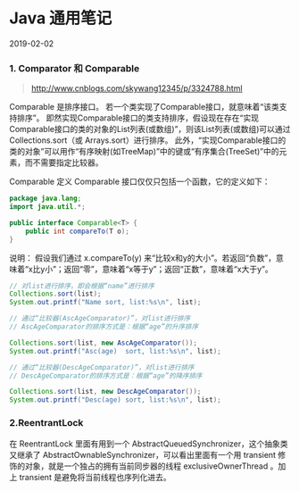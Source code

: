 # Java 通用笔记

2019-02-02

### 1. Comparator 和 Comparable

>http://www.cnblogs.com/skywang12345/p/3324788.html

Comparable 是排序接口。
若一个类实现了Comparable接口，就意味着“该类支持排序”。  即然实现Comparable接口的类支持排序，假设现在存在“实现Comparable接口的类的对象的List列表(或数组)”，则该List列表(或数组)可以通过 Collections.sort（或 Arrays.sort）进行排序。
此外，“实现Comparable接口的类的对象”可以用作“有序映射(如TreeMap)”中的键或“有序集合(TreeSet)”中的元素，而不需要指定比较器。

Comparable 定义
Comparable 接口仅仅只包括一个函数，它的定义如下：

```java
package java.lang;
import java.util.*;

public interface Comparable<T> {
    public int compareTo(T o);
}
```
说明：
假设我们通过 x.compareTo(y) 来“比较x和y的大小”。若返回“负数”，意味着“x比y小”；返回“零”，意味着“x等于y”；返回“正数”，意味着“x大于y”。

```java
// 对list进行排序，即会根据“name”进行排序
Collections.sort(list);
System.out.printf("Name sort, list:%s\n", list);

// 通过“比较器(AscAgeComparator)”，对list进行排序
// AscAgeComparator的排序方式是：根据“age”的升序排序

Collections.sort(list, new AscAgeComparator());
System.out.printf("Asc(age)  sort, list:%s\n", list);

// 通过“比较器(DescAgeComparator)”，对list进行排序
// DescAgeComparator的排序方式是：根据“age”的降序排序

Collections.sort(list, new DescAgeComparator());
System.out.printf("Desc(age) sort, list:%s\n", list);
```

### 2.ReentrantLock

在 ReentrantLock 里面有用到一个 AbstractQueuedSynchronizer，这个抽象类又继承了 AbstractOwnableSynchronizer，可以看出里面有一个用 transient 修饰的对象，就是一个独占的拥有当前同步器的线程 exclusiveOwnerThread 。加上 transient 是避免将当前线程也序列化进去。
